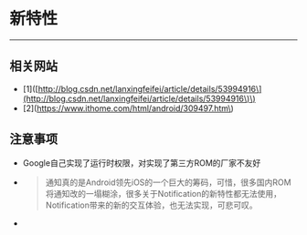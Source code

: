 # 新特性

---

## 相关网站

* \[1\]\([http://blog.csdn.net/lanxingfeifei/article/details/53994916\](http://blog.csdn.net/lanxingfeifei/article/details/53994916\)\)
* \[2\]\(https://www.ithome.com/html/android/309497.htm\)

## 注意事项

* Google自己实现了运行时权限，对实现了第三方ROM的厂家不友好

* > 通知真的是Android领先iOS的一个巨大的筹码，可惜，很多国内ROM将通知改的一塌糊涂，很多关于Notification的新特性都无法使用，Notification带来的新的交互体验，也无法实现，可悲可叹。
* 



